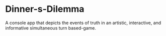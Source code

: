 # Dinner-s-Dilemma
A console app that depicts the events of truth in an artistic, interactive, and informative simultaneous turn based-game. 
